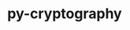 ---
title: "py-cryptography"
layout: cache
categories: [package, v0.19]
meta: {"versions": ["2.7", "37.0.4", "38.0.1"], "compilers": ["gcc@=11.1.0", "gcc@=7.5.0", "oneapi@=2022.1.0"], "oss": ["ubuntu18.04", "ubuntu20.04"], "platforms": ["linux"], "targets": ["x86_64"], "stacks": ["e4s", "e4s-oneapi", "radiuss"], "num_specs": 4, "num_specs_by_stack": {"radiuss": 2, "e4s": 1, "e4s-oneapi": 1}}
spec_details: [{"hash": "aaxnzqm6oavt2ahaqzdog7r5alv4nrfx", "compiler": "gcc@=7.5.0", "versions": ["2.7"], "os": "ubuntu18.04", "platform": "linux", "target": "x86_64", "variants": ["build_system=python_pip", "~idna"], "stacks": ["radiuss"], "size": "-", "tarball": "https://binaries.spack.io/releases/v0.19/build_cache/linux-ubuntu18.04-x86_64/gcc-7.5.0/py-cryptography-2.7/linux-ubuntu18.04-x86_64-gcc-7.5.0-py-cryptography-2.7-aaxnzqm6oavt2ahaqzdog7r5alv4nrfx.spack"}, {"hash": "gtk2m2fgh4cxhhf2nnfvkiefvzhxynvu", "compiler": "gcc@=7.5.0", "versions": ["2.7"], "os": "ubuntu18.04", "platform": "linux", "target": "x86_64", "variants": ["build_system=python_pip", "~idna"], "stacks": ["radiuss"], "size": "-", "tarball": "https://binaries.spack.io/releases/v0.19/build_cache/linux-ubuntu18.04-x86_64/gcc-7.5.0/py-cryptography-2.7/linux-ubuntu18.04-x86_64-gcc-7.5.0-py-cryptography-2.7-gtk2m2fgh4cxhhf2nnfvkiefvzhxynvu.spack"}, {"hash": "jrxtxh4ntjak6bfi7r2m77mkyjdnwyub", "compiler": "gcc@=11.1.0", "versions": ["38.0.1"], "os": "ubuntu20.04", "platform": "linux", "target": "x86_64", "variants": ["build_system=python_pip"], "stacks": ["e4s"], "size": "-", "tarball": "https://binaries.spack.io/releases/v0.19/build_cache/linux-ubuntu20.04-x86_64/gcc-11.1.0/py-cryptography-38.0.1/linux-ubuntu20.04-x86_64-gcc-11.1.0-py-cryptography-38.0.1-jrxtxh4ntjak6bfi7r2m77mkyjdnwyub.spack"}, {"hash": "i7co4kc6oxz3jefsxcsxxha5y4tkgksu", "compiler": "oneapi@=2022.1.0", "versions": ["37.0.4"], "os": "ubuntu20.04", "platform": "linux", "target": "x86_64", "variants": ["build_system=python_pip"], "stacks": ["e4s-oneapi"], "size": "-", "tarball": "https://binaries.spack.io/releases/v0.19/build_cache/linux-ubuntu20.04-x86_64/oneapi-2022.1.0/py-cryptography-37.0.4/linux-ubuntu20.04-x86_64-oneapi-2022.1.0-py-cryptography-37.0.4-i7co4kc6oxz3jefsxcsxxha5y4tkgksu.spack"}]
---